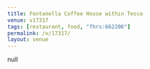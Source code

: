 ```yaml
---
title: Fontanella Coffee House within Tesco
venue: v17317
tags: [restaurant, food, "fhrs:662206"]
permalink: /v/17317/
layout: venue
---
```

null